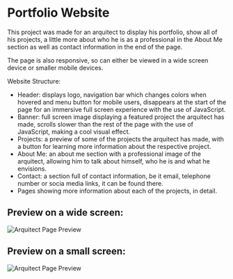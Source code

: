 # Portfolio Website
This project was made for an arquitect to display his portfolio, show all of his projects, a little more about who he is as a professional in the About Me section as well as contact information in the end of the page.

The page is also responsive, so can either be viewed in a wide screen device or smaller mobile devices.

Website Structure:

- Header: displays logo, navigation bar which changes colors when hovered and menu button for mobile users, disappears at the start of the page for an immersive full screen experience with the use of JavaScript.
- Banner: full screen image displaying a featured project the arquitect has made, scrolls slower than the rest of the page with the use of JavaScript, making a cool visual effect.
- Projects: a preview of some of the projects the arquitect has made, with a button for learning more information about the respective project.
- About Me: an about me section with a professional image of the arquitect, allowing him to talk about himself, who he is and what he envisions.
- Contact: a section full of contact information, be it email, telephone number or socia media links, it can be found there. 
- Pages showing more information about each of the projects, in detail.
## Preview on a wide screen:
![Arquitect Page Preview](https://cdn.discordapp.com/attachments/953366989634699314/959539709011460116/ArquitectWeb.png)
## Preview on a small screen:
![Arquitect Page Preview](https://cdn.discordapp.com/attachments/953366989634699314/959543319954849822/ArquitectWebMobile.png)
